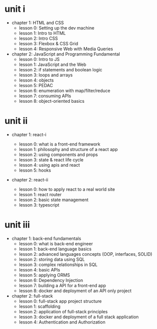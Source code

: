 # unit i

- chapter 1: HTML and CSS
  - lesson 0: Setting up the dev machine
  - lesson 1: Intro to HTML
  - lesson 2: Intro CSS
  - lesson 3: Flexbox & CSS Grid
  - lesson 4: Responsive Web with Media Queries
- chapter 2: JavaScript and Programming Fundamental
  - lesson 0: Intro to JS
  - lesson 1: JavaScript and the Web
  - lesson 2: if statements and boolean logic
  - lesson 3: loops and arrays
  - lesson 4: objects
  - lesson 5: PEDAC
  - lesson 6: enumeration with map/filter/reduce
  - lesson 7: consuming APIs
  - lesson 8: object-oriented basics

# unit ii

- chapter 1: react-i

  - lesson 0: what is a front-end framework
  - lesson 1: philosophy and structure of a react app
  - lesson 2: using components and props
  - lesson 3: state & react life cycle
  - lesson 4: using apis and react
  - lesson 5: hooks

- chapter 2: react-ii

  - lesson 0: how to apply react to a real world site
  - lesson 1: react router
  - lesson 2: basic state management
  - lesson 3: typescript

# unit iii

- chapter 1: back-end fundamentals
  - lesson 0: what is back-end engineer
  - lesson 1: back-end language basics
  - lesson 2: advanced languages concepts (OOP, interfaces, SOLID)
  - lesson 2: storing data using SQL
  - lesson 3: complex relationships in SQL
  - lesson 4: basic APIs
  - lesson 5: applying ORMS
  - lesson 6: Dependency Injection
  - lesson 7: building a API for a front-end app
  - lesson 8: docker and deployment of an API only project
- chapter 2: full-stack
  - lesson 0: full-stack app project structure
  - lesson 1: scaffolding
  - lesson 2: application of full-stack principles
  - lesson 3: docker and deployment of a full stack application
  - lesson 4: Authentication and Authorization
